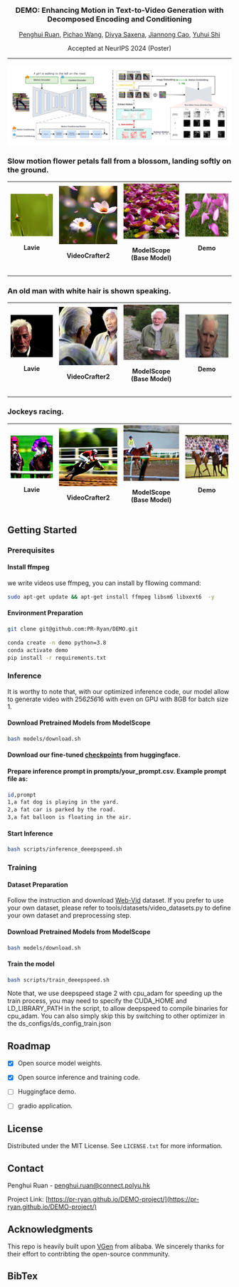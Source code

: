 <!-- Improved compatibility of back to top link: See: https://github.com/othneildrew/Best-README-Template/pull/73 -->
<a id="readme-top"></a>
<!--
*** Thanks for checking out the Best-README-Template. If you have a suggestion
*** that would make this better, please fork the repo and create a pull request
*** or simply open an issue with the tag "enhancement".
*** Don't forget to give the project a star!
*** Thanks again! Now go create something AMAZING! :D
-->



<!-- PROJECT SHIELDS -->
<!--
*** I'm using markdown "reference style" links for readability.
*** Reference links are enclosed in brackets [ ] instead of parentheses ( ).
*** See the bottom of this document for the declaration of the reference variables
*** for contributors-url, forks-url, etc. This is an optional, concise syntax you may use.
*** https://www.markdownguide.org/basic-syntax/#reference-style-links
-->



<!-- PROJECT LOGO -->

<br />
<!-- <div align="center">

  <h3 align="center">DEMO: Enhancing Motion in Text-to-Video Generation with Decomposed Encoding and Conditioning</h3>


  <a herf="https://pr-ryan.github.io/">Penghui Ruan</a>,
  <a herf="https://wangpichao.github.io/">Pichao Wang</a>,
  <a herf="https://www.polyu.edu.hk/comp/people/academic-staff/dr-saxena-divya/">Divya Saxena</a>,
  <a herf="https://www4.comp.polyu.edu.hk/~csjcao/">Jiannong Cao</a>,
  <a herf="https://www.sustech.edu.cn/en/faculties/shiyuhui.html">Yuhui Shi</a>
  <h4 align="center">Accepted at NeurIPS 2024 (Poster)</h4>

</div>

![](assets/architecture.jpeg)

<div style="display: flex; text-align: center; gap: 5px; ">

  <figure style="width: 25%; margin: 0;">
      <figcaption>Lavie</figcaption>
    <img src="assets/lavie/1.gif" alt="Lavie GIF" width="100%">

  </figure>

  <figure style="width: 25%; margin: 0;">
      <figcaption>VideoCrafter2</figcaption>
    <img src="assets/videocrafter2/1.gif" alt="VideoCrafter2 GIF" width="100%">

  </figure>

  <figure style="width: 25%; margin: 0;">
      <figcaption>ModelScope (Base Model)</figcaption>
    <img src="assets/modelscope/1.gif" alt="ModelScope GIF" width="100%">

  </figure>

  <figure style="width: 25%; margin: 0;">
    <figcaption>Demo</figcaption>
    <img src="assets/demo/1.gif" alt="Demo GIF" width="100%">
  </figure>
</div>
<h3 align="center"> Slow motion flower petals fall from a blossom, landing softly on the ground.</h3>


<div style="display: flex; text-align: center; gap: 5px; ">

  <figure style="width: 25%; margin: 0;">
    <img src="assets/lavie/2.gif" alt="Lavie GIF" width="100%">
  </figure>

  <figure style="width: 25%; margin: 0;">
    <img src="assets/videocrafter2/2.gif" alt="VideoCrafter2 GIF" width="100%">
  </figure>

  <figure style="width: 25%; margin: 0;">
    <img src="assets/modelscope/2.gif" alt="ModelScope GIF" width="100%">
  </figure>

  <figure style="width: 25%; margin: 0;">
    <img src="assets/demo/2.gif" alt="Demo GIF" width="100%">
  </figure>
</div>
<h3 align="center">An old man with white hair is shown speaking.</h3>


<div style="display: flex; text-align: center; gap: 5px; ">

  <figure style="width: 25%; margin: 0;">
    <img src="assets/lavie/3.gif" alt="Lavie GIF" width="100%">

  </figure>

  <figure style="width: 25%; margin: 0;">
    <img src="assets/videocrafter2/3.gif" alt="VideoCrafter2 GIF" width="100%">

  </figure>

  <figure style="width: 25%; margin: 0;">
    <img src="assets/modelscope/3.gif" alt="ModelScope GIF" width="100%">

  </figure>

  <figure style="width: 25%; margin: 0;">
    <img src="assets/demo/3.gif" alt="Demo GIF" width="100%">
  </figure>
</div>
<h3 align="center">Jockeys racing.</h3>


 -->

<!-- 
<!-- Centered Title and Authors -->
<h3 align="center">DEMO: Enhancing Motion in Text-to-Video Generation with Decomposed Encoding and Conditioning</h3>

<p align="center">
  <a href="https://pr-ryan.github.io/">Penghui Ruan</a>,
  <a href="https://wangpichao.github.io/">Pichao Wang</a>,
  <a href="https://www.polyu.edu.hk/comp/people/academic-staff/dr-saxena-divya/">Divya Saxena</a>,
  <a href="https://www4.comp.polyu.edu.hk/~csjcao/">Jiannong Cao</a>,
  <a href="https://www.sustech.edu.cn/en/faculties/shiyuhui.html">Yuhui Shi</a>
</p>
<p align="center">Accepted at NeurIPS 2024 (Poster)</p>

---

![Architecture](assets/architecture.jpeg)
### Slow motion flower petals fall from a blossom, landing softly on the ground.

| <img src="assets/lavie/1.gif" alt="Lavie" width="180px"><br><p align="center">Lavie</p> | <img src="assets/videocrafter2/1.gif" alt="VideoCrafter2" width="180px"><br><p align="center">VideoCrafter2</p> | <img src="assets/modelscope/1.gif" alt="ModelScope" width="180px"><br><p align="center">ModelScope (Base Model)</p> | <img src="assets/demo/1.gif" alt="Demo" width="180px"><br><p align="center">Demo</p> |
|-------|---------------|-------------------------|------|

---

### An old man with white hair is shown speaking.

| <img src="assets/lavie/2.gif" alt="Lavie" width="180px"><br><p align="center">Lavie</p> | <img src="assets/videocrafter2/2.gif" alt="VideoCrafter2" width="180px"><br><p align="center">VideoCrafter2</p> | <img src="assets/modelscope/2.gif" alt="ModelScope" width="180px"><br><p align="center">ModelScope (Base Model)</p> | <img src="assets/demo/2.gif" alt="Demo" width="180px"><br><p align="center">Demo</p> |
|-------|---------------|-------------------------|------|

---

### Jockeys racing.

| <img src="assets/lavie/3.gif" alt="Lavie" width="180px"><br><p align="center">Lavie</p> | <img src="assets/videocrafter2/3.gif" alt="VideoCrafter2" width="180px"><br><p align="center">VideoCrafter2</p> | <img src="assets/modelscope/3.gif" alt="ModelScope" width="180px"><br><p align="center">ModelScope (Base Model)</p> | <img src="assets/demo/3.gif" alt="Demo" width="180px"><br><p align="center">Demo</p> |
|-------|---------------|-------------------------|------|



<!-- GETTING STARTED -->
## Getting Started

### Prerequisites
#### Install ffmpeg
we write videos use ffmpeg, you can install by fllowing command:
```bash
sudo apt-get update && apt-get install ffmpeg libsm6 libxext6  -y
```
#### Environment Preparation
  ```bash
  git clone git@github.com:PR-Ryan/DEMO.git
  ```

  ```bash
  conda create -n demo python=3.8
  conda activate demo
  pip install -r requirements.txt
  ```



### Inference
It is worthy to note that, with our optimized inference code, our model allow to generate video with 256*256*16 with even on GPU with 8GB for batch size 1.
#### Download Pretrained Models from ModelScope
```bash
bash models/download.sh
```

#### Download our fine-tuned [checkpoints](https://huggingface.co/Ryan-PR/DEMO) from huggingface.

#### Prepare inference prompt in prompts/your_prompt.csv. Example prompt file as:
```bash
id,prompt
1,a fat dog is playing in the yard.
2,a fat car is parked by the road.
3,a fat balloon is floating in the air.
```
#### Start Inference
```bash
bash scripts/inference_deeepspeed.sh
```

### Training

#### Dataset Preparation
Follow the instruction and download [Web-Vid](https://github.com/m-bain/webvid) dataset. If you prefer to use your own dataset, please refer to tools/datasets/video_datasets.py to define your own dataset and preprocessing step.




#### Download Pretrained Models from ModelScope

```bash
bash models/download.sh
```




#### Train the model
```bash
bash scripts/train_deeepspeed.sh
```
Note that, we use deepspeed stage 2 with cpu_adam for speeding up the train process, you may need to specify the CUDA_HOME and LD_LIBRARY_PATH in the script, to allow deepspeed to compile binaries for cpu_adam. You can also simply skip this by switching to other optimizer in the ds_configs/ds_config_train.json







<!-- ROADMAP -->
## Roadmap

- [x] Open source model weights.
- [x] Open source inference and training code.
- [ ] Huggingface demo.
- [ ] gradio application.





<!-- LICENSE -->
## License

Distributed under the MIT License. See `LICENSE.txt` for more information.



<!-- CONTACT -->
## Contact

Penghui Ruan - penghui.ruan@connect.polyu.hk

Project Link: [https://pr-ryan.github.io/DEMO-project/](https://pr-ryan.github.io/DEMO-project/)



<!-- ACKNOWLEDGMENTS -->
## Acknowledgments

This repo is heavily built upon [VGen](https://github.com/ali-vilab/VGen) from alibaba. We sincerely thanks for their effort to contribting the open-source conmmunity.


## BibTex



